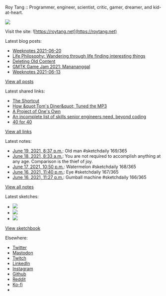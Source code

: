 Roy Tang :: Programmer, engineer, scientist, critic, gamer, dreamer, and kid-at-heart.

![](https://roytang.net/static/img/profile.jpg)

Visit the site: ![https://roytang.net](https://roytang.net)

Latest blog posts:

- [Weeknotes 2021-06-20](https://roytang.net/2021/06/weeknotes-2021-06-20/)
- [Life Philosophy: Wandering through life finding interesting things](https://roytang.net/2021/06/life-philosophy/)
- [Deleting Old Content](https://roytang.net/2021/06/deleting-old-content/)
- [GMTK Game Jam 2021: Manananggal](https://roytang.net/2021/06/gmtk-game-jam-2021-manananggal/)
- [Weeknotes 2021-06-13](https://roytang.net/2021/06/weeknotes-2021-06-13/)

[View all posts](https://roytang.net/blog)

Latest shared links:

- [The Shortcut](https://roytang.net/2021/06/the-shortcut/)
- [How &amp;quot;Tom&#x27;s Diner&amp;quot; Tuned the MP3](https://roytang.net/2021/06/how-quottoms-dinerquot-tuned-the-mp3/)
- [A Project of One&#x27;s Own](https://roytang.net/2021/06/a-project-of-ones-own/)
- [An incomplete list of skills senior engineers need, beyond coding](https://roytang.net/2021/06/an-incomplete-list-of-skills-senior-engineers-need-beyond-coding/)
- [40 for 40](https://roytang.net/2021/06/40-for-40/)

[View all links](https://roytang.net/links)

Latest notes:

- [June 19, 2021, 8:37 p.m.](https://roytang.net/2021/06/1406229578750693383/): Old man #sketchdaily 169/365
- [June 18, 2021, 8:33 a.m.](https://roytang.net/2021/06/h25m0tp/): You are not required to accomplish anything at any age. Comparison is the thief of joy.
- [June 17, 2021, 10:50 p.m.](https://roytang.net/2021/06/1405538430902149126/): Watermelon #sketchdaily 168/365
- [June 16, 2021, 11:40 p.m.](https://roytang.net/2021/06/1405188593799155713/): Eye #sketchdaily 167/365
- [June 16, 2021, 11:27 p.m.](https://roytang.net/2021/06/1405185212212912133/): Gumball machine #sketchdaily 166/365

[View all notes](https://roytang.net/notes)

Latest sketches:


- ![](https://roytang.net/media/cache/a7/31/a7316eb8083354d227ba40d7bae51ccb.jpg)
- ![](https://roytang.net/media/cache/9e/08/9e0812c4a09975bb04182cadd1d7bb2c.jpg)
- ![](https://roytang.net/media/cache/bf/33/bf33bbee239424d98ed51350d807421d.jpg)

[View sketchbook](https://roytang.net/albums/sketchbook)


Elsewhere:

- [Twitter](https://twitter.com/roytang)
- [Mastodon](https://mastodon.technology/@roytang)
- [Twitch](https://twitch.tv/twitchyroy)
- [LinkedIn](https://www.linkedin.com/in/roytang)
- [Instagram](https://instagram.com/roytang0400)
- [Github](https://github.com/roytang)
- [Reddit](https://reddit.com/u/hungryroy)
- [Ko-fi](https://ko-fi.com/roytang)
- [](mailto:hello@roytang.net)
